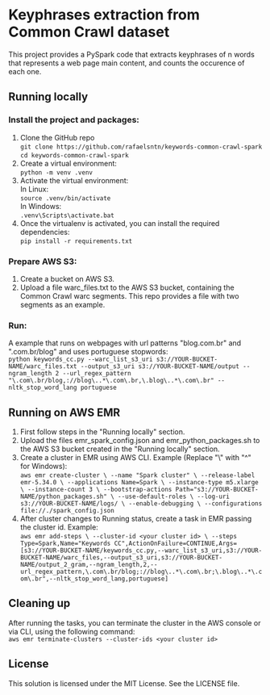# Keyphrases extraction from Common Crawl dataset 

This project provides a PySpark code that extracts keyphrases of n words that represents a web page main content, and counts the occurence of each one.

## Running locally
### Install the project and packages:
1. Clone the GitHub repo <br />
`git clone https://github.com/rafaelsntn/keywords-common-crawl-spark`
`cd keywords-common-crawl-spark`
2. Create a virtual environment: <br />
`python -m venv .venv`
3. Activate the virtual environment: <br />
In Linux: <br />
`source .venv/bin/activate` <br />
In Windows: <br />
`.venv\Scripts\activate.bat`
4. Once the virtualenv is activated, you can install the required dependencies: <br />
`pip install -r requirements.txt`

### Prepare AWS S3:
1. Create a bucket on AWS S3.
2. Upload a file warc_files.txt to the AWS S3 bucket, containing the Common Crawl warc segments. This repo provides a file with two segments as an example.

### Run:
A example that runs on webpages with url patterns "blog.com.br" and ".com.br/blog" and uses portuguese stopwords: <br />
`python keywords_cc.py --warc_list_s3_uri s3://YOUR-BUCKET-NAME/warc_files.txt --output_s3_uri s3://YOUR-BUCKET-NAME/output --ngram_length 2 --url_regex_pattern "\.com\.br/blog,://blog\..*\.com\.br,\.blog\..*\.com\.br" --nltk_stop_word_lang portuguese`

## Running on AWS EMR
1. First follow steps in the "Running locally" section.
2. Upload the files emr_spark_config.json and emr_python_packages.sh to the AWS S3 bucket created in the "Running locally" section.
3. Create a cluster in EMR using AWS CLI. Example (Replace "\\" with "^" for Windows): <br />
`
aws emr create-cluster \
--name "Spark cluster" \
--release-label emr-5.34.0 \
--applications Name=Spark \
--instance-type m5.xlarge \
--instance-count 3 \
--bootstrap-actions Path="s3://YOUR-BUCKET-NAME/python_packages.sh" \
--use-default-roles \
--log-uri s3://YOUR-BUCKET-NAME/logs/ \
--enable-debugging \
--configurations file://./spark_config.json
`
4. After cluster changes to Running status, create a task in EMR passing the cluster id. Example: <br />
`
aws emr add-steps \
--cluster-id <your cluster id> \
--steps Type=Spark,Name="Keywords CC",ActionOnFailure=CONTINUE,Args=[s3://YOUR-BUCKET-NAME/keywords_cc.py,--warc_list_s3_uri,s3://YOUR-BUCKET-NAME/warc_files,--output_s3_uri,s3://YOUR-BUCKET-NAME/output_2_gram,--ngram_length,2,--url_regex_pattern,\.com\.br/blog;://blog\..*\.com\.br;\.blog\..*\.com\.br",--nltk_stop_word_lang,portuguese]
`

## Cleaning up
After running the tasks, you can terminate the cluster in the AWS console or via CLI, using the following command: <br />
`aws emr terminate-clusters --cluster-ids <your cluster id>`

## License

This solution is licensed under the MIT License. See the LICENSE file.
